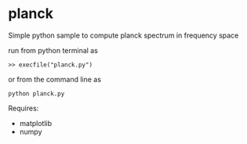 # planck
Simple python sample to compute planck spectrum in frequency space

run from python terminal as

    >> execfile("planck.py")
    
or from the command line as

    python planck.py
    
Requires:

 - matplotlib
 - numpy

